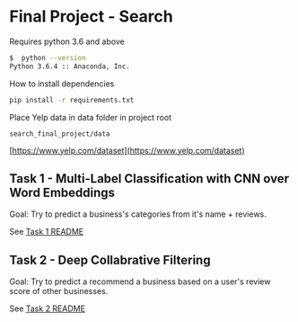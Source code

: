 # Final Project - Search

Requires python 3.6 and above
```bash
$  python --version
Python 3.6.4 :: Anaconda, Inc.
```

How to install dependencies
```bash
pip install -r requirements.txt
```

Place Yelp data in data folder in project root
```
search_final_project/data
```
[https://www.yelp.com/dataset](https://www.yelp.com/dataset)

## Task 1 - Multi-Label Classification with CNN over Word Embeddings
Goal: Try to predict a business's categories from it's name + reviews.

See [Task 1 README](task1/README.md)

## Task 2 - Deep Collabrative Filtering
Goal: Try to predict a recommend a business based on a user's review score of other businesses. 

See [Task 2 README](task2/README.md)
